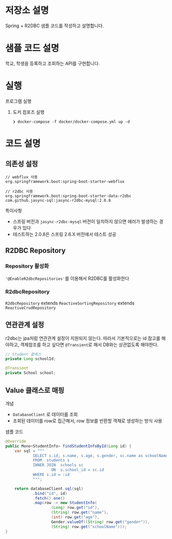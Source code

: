 # 저장소 설명
Spring + R2DBC 샘플 코드를 작성하고 설명합니다.

# 샘플 코드 설명
학교, 학생을 등록하고 조회하는 API를 구현합니다. 

# 실행
프로그램 실행
1. 도커 컴포즈 실행
   ```
   ❯ docker-compose -f docker/docker-compose.yml up -d
   ```



# 코드 설명
## 의존성 설정
```
// webflux 사용
org.springframework.boot:spring-boot-starter-webflux

// r2dbc 사용
org.springframework.boot:spring-boot-starter-data-r2dbc
com.github.jasync-sql:jasync-r2dbc-mysql:2.0.8
```

특이사항
- 스프링 버전과 `jasync-r2dbc-mysql` 버전이 일치하지 않으면 에러가 발생하는 경우가 있다
- 테스트하는 2.0.8은 스프링 2.6.X 버전에서 테스트 성공

## R2DBC Repository
### Repository 활성화
`'@EnableR2dbcRepositories'`를 이용해서 R2DBC를 활성화한다

### R2dbcRepository
`R2dbcRepository` extends `ReactiveSortingRepository` extends `ReactiveCrudRepository`

## 연관관계 설정
r2dbc는 jpa처럼 연관관계 설정이 지원되지 않는다. 따라서 기본적으로는 id 참고를 해야하고, 객체참조를 하고 싶다면 `@Transient`로 해서 DB와는 상관없도록 해야한다. 
```java
// Student 클래스
private Long schoolId;

@Transient
private School school;
```

## Value 클래스로 매핑
개념
- `DatabaseClient` 로 데이터를 조회
- 조회된 데이터를 row로 접근해서, row 정보를 반환할 객채로 생성하는 방식 사용

샘플 코드
```java
@Override
public Mono<StudentInfo> findStudentInfoById(Long id) {
    var sql = """
            SELECT s.id, s.name, s.age, s.gender, sc.name as schoolName
            FROM  students s
            INNER JOIN  schools sc
                    ON  s.school_id = sc.id
            WHERE s.id = :id
            """;

    return databaseClient.sql(sql)
            .bind("id", id)
            .fetch().one()
            .map(row -> new StudentInfo(
                    (Long) row.get("id"),
                    (String) row.get("name"),
                    (int) row.get("age"),
                    Gender.valueOf((String) row.get("gender")),
                    (String) row.get("schoolName")));
}
```